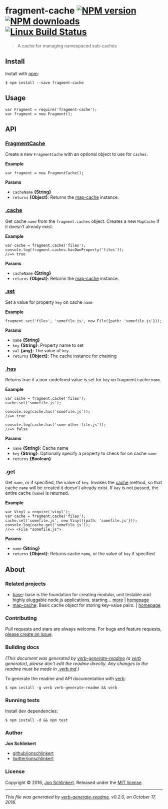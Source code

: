 <h1 id="fragment-cache-%21npm-version-%21npm-downloads-%21linux-build-status">fragment-cache <a href="https://www.npmjs.com/package/fragment-cache"><img src="https://img.shields.io/npm/v/fragment-cache.svg?style=flat" alt="NPM version" /></a> <a href="https://npmjs.org/package/fragment-cache"><img src="https://img.shields.io/npm/dm/fragment-cache.svg?style=flat" alt="NPM downloads" /></a> <a href="https://travis-ci.org/jonschlinkert/fragment-cache"><img src="https://img.shields.io/travis/jonschlinkert/fragment-cache.svg?style=flat&amp;label=Travis" alt="Linux Build Status" /></a></h1>

<blockquote>
  <p>A cache for managing namespaced sub-caches</p>
</blockquote>

<h2 id="install">Install</h2>

<p>Install with <a href="https://www.npmjs.com/">npm</a>:</p>

<pre><code class="sh">$ npm install --save fragment-cache
</code></pre>

<h2 id="usage">Usage</h2>

<pre><code class="js">var Fragment = require('fragment-cache');
var fragment = new Fragment();
</code></pre>

<h2 id="api">API</h2>

<h3 id="fragmentcache"><a href="index.js#L24">FragmentCache</a></h3>

<p>Create a new <code>FragmentCache</code> with an optional object to use for <code>caches</code>.</p>

<p><strong>Example</strong></p>

<pre><code class="js">var fragment = new FragmentCache();
</code></pre>

<p><strong>Params</strong></p>

<ul>
<li><code>cacheName</code> <strong>{String}</strong></li>
<li><code>returns</code> <strong>{Object}</strong>: Returns the <a href="https://github.com/jonschlinkert/map-cache">map-cache</a> instance.</li>
</ul>

<h3 id=".cache"><a href="index.js#L49">.cache</a></h3>

<p>Get cache <code>name</code> from the <code>fragment.caches</code> object. Creates a new <code>MapCache</code> if it doesn't already exist.</p>

<p><strong>Example</strong></p>

<pre><code class="js">var cache = fragment.cache('files');
console.log(fragment.caches.hasOwnProperty('files'));
//=&gt; true
</code></pre>

<p><strong>Params</strong></p>

<ul>
<li><code>cacheName</code> <strong>{String}</strong></li>
<li><code>returns</code> <strong>{Object}</strong>: Returns the <a href="https://github.com/jonschlinkert/map-cache">map-cache</a> instance.</li>
</ul>

<h3 id=".set"><a href="index.js#L67">.set</a></h3>

<p>Set a value for property <code>key</code> on cache <code>name</code></p>

<p><strong>Example</strong></p>

<pre><code class="js">fragment.set('files', 'somefile.js', new File({path: 'somefile.js'}));
</code></pre>

<p><strong>Params</strong></p>

<ul>
<li><code>name</code> <strong>{String}</strong></li>
<li><code>key</code> <strong>{String}</strong>: Property name to set</li>
<li><code>val</code> <strong>{any}</strong>: The value of <code>key</code></li>
<li><code>returns</code> <strong>{Object}</strong>: The cache instance for chaining</li>
</ul>

<h3 id=".has"><a href="index.js#L93">.has</a></h3>

<p>Returns true if a non-undefined value is set for <code>key</code> on fragment cache <code>name</code>.</p>

<p><strong>Example</strong></p>

<pre><code class="js">var cache = fragment.cache('files');
cache.set('somefile.js');

console.log(cache.has('somefile.js'));
//=&gt; true

console.log(cache.has('some-other-file.js'));
//=&gt; false
</code></pre>

<p><strong>Params</strong></p>

<ul>
<li><code>name</code> <strong>{String}</strong>: Cache name</li>
<li><code>key</code> <strong>{String}</strong>: Optionally specify a property to check for on cache <code>name</code></li>
<li><code>returns</code> <strong>{Boolean}</strong></li>
</ul>

<h3 id=".get"><a href="index.js#L115">.get</a></h3>

<p>Get <code>name</code>, or if specified, the value of <code>key</code>. Invokes the <a href="#cache">cache</a> method, so that cache <code>name</code> will be created it doesn't already exist. If <code>key</code> is not passed, the entire cache (<code>name</code>) is returned.</p>

<p><strong>Example</strong></p>

<pre><code class="js">var Vinyl = require('vinyl');
var cache = fragment.cache('files');
cache.set('somefile.js', new Vinyl({path: 'somefile.js'}));
console.log(cache.get('somefile.js'));
//=&gt; &lt;File "somefile.js"&gt;
</code></pre>

<p><strong>Params</strong></p>

<ul>
<li><code>name</code> <strong>{String}</strong></li>
<li><code>returns</code> <strong>{Object}</strong>: Returns cache <code>name</code>, or the value of <code>key</code> if specified</li>
</ul>

<h2 id="about">About</h2>

<h3 id="related-projects">Related projects</h3>

<ul>
<li><a href="https://www.npmjs.com/package/base">base</a>: base is the foundation for creating modular, unit testable and highly pluggable node.js applications, starting… <a href="https://github.com/node-base/base">more</a> | <a href="https://github.com/node-base/base" title="base is the foundation for creating modular, unit testable and highly pluggable node.js applications, starting with a handful of common methods, like <code>set</code>, <code>get</code>, <code>del</code> and <code>use</code>.">homepage</a></li>
<li><a href="https://www.npmjs.com/package/map-cache">map-cache</a>: Basic cache object for storing key-value pairs. | <a href="https://github.com/jonschlinkert/map-cache" title="Basic cache object for storing key-value pairs.">homepage</a></li>
</ul>

<h3 id="contributing">Contributing</h3>

<p>Pull requests and stars are always welcome. For bugs and feature requests, <a href="../../issues/new">please create an issue</a>.</p>

<h3 id="building-docs">Building docs</h3>

<p><em>(This document was generated by <a href="https://github.com/verbose/verb-generate-readme">verb-generate-readme</a> (a <a href="https://github.com/verbose/verb">verb</a> generator), please don't edit the readme directly. Any changes to the readme must be made in <a href=".verb.md">.verb.md</a>.)</em></p>

<p>To generate the readme and API documentation with <a href="https://github.com/verbose/verb">verb</a>:</p>

<pre><code class="sh">$ npm install -g verb verb-generate-readme &amp;&amp; verb
</code></pre>

<h3 id="running-tests">Running tests</h3>

<p>Install dev dependencies:</p>

<pre><code class="sh">$ npm install -d &amp;&amp; npm test
</code></pre>

<h3 id="author">Author</h3>

<p><strong>Jon Schlinkert</strong></p>

<ul>
<li><a href="https://github.com/jonschlinkert">github/jonschlinkert</a></li>
<li><a href="http://twitter.com/jonschlinkert">twitter/jonschlinkert</a></li>
</ul>

<h3 id="license">License</h3>

<p>Copyright © 2016, <a href="https://github.com/jonschlinkert">Jon Schlinkert</a>.
Released under the <a href="https://github.com/jonschlinkert/fragment-cache/blob/master/LICENSE">MIT license</a>.</p>

<hr />

<p><em>This file was generated by <a href="https://github.com/verbose/verb-generate-readme">verb-generate-readme</a>, v0.2.0, on October 17, 2016.</em></p>
